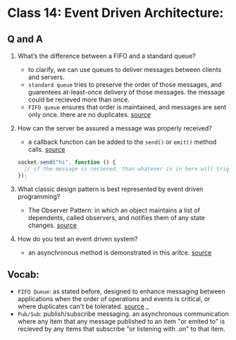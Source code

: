 # Class 14: Event Driven Architecture:

## Q and A

1. What’s the difference between a FIFO and a standard queue?
   - to clarify, we can use queues to deliver messages between clients and servers.
   - `standard queue` tries to preserve the order of those messages, and guarentees at-least-once delivery of those messages. the message could be recieved more than once.
   - `FIFO queue` ensures that order is maintained, and messages are sent only once. there are no duplicates. [source](https://www.learnaws.org/2020/12/21/aws-sqs-fifo-deep-dive/#:~:text=A%20standard%20queue%20tries%20to,and%20received%20in%20strict%20order.)
2. How can the server be assured a message was properly received?
   - a callback function can be added to the `send()` or `emit()` method calls. [source](https://www.semicolonworld.com/question/47982/how-to-be-sure-that-message-via-socket-io-has-been-received-to-the-client)
   ```javascript
   socket.send("hi", function () {
     // if the message is recieved, than whatever is in here will trigger.
   });
   ```
3. What classic design pattern is best represented by event driven programming?

   - The Observer Pattern: in which an object maintains a list of dependents, called observers, and notifies them of any state changes. [source](https://en.wikipedia.org/wiki/Observer_pattern)

4. How do you test an event driven system?
   - an asynchronous method is demonstrated in this aritce. [source](https://blog.gurock.com/event-driven-application-architectures/)

## Vocab:

- `FIFO Queue`: as stated before, designed to enhance messaging between applications when the order of operations and events is critical, or where duplicates can't be tolerated. [source](https://docs.aws.amazon.com/AWSSimpleQueueService/latest/SQSDeveloperGuide/FIFO-queues.html) \_
- `Pub/Sub`: publish/subscribe messaging. an asynchronous communication where any item that any message published to an item "or emited to" is recieved by any items that subscribe "or listening with .on" to that item.
